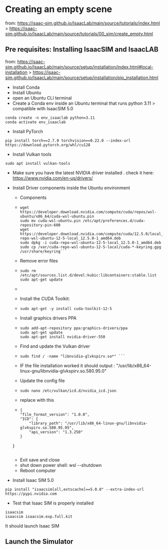 # Creating an empty scene
from: https://isaac-sim.github.io/IsaacLab/main/source/tutorials/index.html > https://isaac-sim.github.io/IsaacLab/main/source/tutorials/00_sim/create_empty.html

## Pre requisites: Installing IsaacSIM and IsaacLAB

from: https://isaac-sim.github.io/IsaacLab/main/source/setup/installation/index.html#local-installation > 
https://isaac-sim.github.io/IsaacLab/main/source/setup/installation/pip_installation.html 

- Install Conda
- Install Ubuntu 
- open an Ubuntu CLI terminal
- Create a Conda env inside an Ubuntu terminal that runs python 3.11 > compatible with IsaacSIM 5.0
```
conda create -n env_isaaclab python=3.11
conda activate env_isaaclab
```

- Install PyTorch
```
pip install torch==2.7.0 torchvision==0.22.0 --index-url https://download.pytorch.org/whl/cu128
```

- Install Vulkan tools
```
sudo apt install vulkan-tools
```

- Make sure you have the latest NVIDIA driver installed
. check it here: https://www.nvidia.com/en-us/drivers/

- Install Driver components inside the Ubuntu environment
  - Components
  - ```
    wget https://developer.download.nvidia.com/compute/cuda/repos/wsl-ubuntu/x86_64/cuda-wsl-ubuntu.pin
    sudo mv cuda-wsl-ubuntu.pin /etc/apt/preferences.d/cuda-repository-pin-600
    wget https://developer.download.nvidia.com/compute/cuda/12.5.0/local_installers/cuda-repo-wsl-ubuntu-12-5-local_12.5.0-1_amd64.deb
    sudo dpkg -i cuda-repo-wsl-ubuntu-12-5-local_12.5.0-1_amd64.deb
    sudo cp /var/cuda-repo-wsl-ubuntu-12-5-local/cuda-*-keyring.gpg /usr/share/keyring```
  - Remove error files
  - ```
    sudo rm /etc/apt/sources.list.d/devel:kubic:libcontainers:stable.list
    sudo apt-get update
    ```
  - 
    
  - Install the CUDA Toolkit:
  - ```
    sudo apt-get -y install cuda-toolkit-12-5
    ```
  - Install graphics drivers PPA
  - ```
    sudo add-apt-repository ppa:graphics-drivers/ppa
    sudo apt-get update
    sudo apt-get install nvidia-driver-550
    ```
  - Find and update the Vulkan driver
  - ```
    sudo find / -name "libnvidia-glvkspirv.so*" ```
  - IF the file installation worked it should output : "/usr/lib/x86_64-linux-gnu/libnvidia-glvkspirv.so.580.95.0"
  - Update the config file
  - ``` sudo nano /etc/vulkan/icd.d/nvidia_icd.json ```
  - replace with this
  - ```
    {
    "file_format_version": "1.0.0",
    "ICD": {
        "library_path": "/usr/lib/x86_64-linux-gnu/libnvidia-glvkspirv.so.580.95.05",
        "api_version": "1.3.250"
    }
  }
  ```
  ```
  - Exit save and close
  - shut down power shell: wsl --shutdown
  - Reboot computer












- Install Isaac SIM 5.0
```
pip install "isaacsim[all,extscache]==5.0.0" --extra-index-url https://pypi.nvidia.com
```

- Test that Isaac SIM is properly installed
```
isaacsim
isaacsim isaacsim.exp.full.kit
```

It should launch Isaac SIM








## Launch the Simulator

